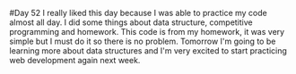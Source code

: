 #Day 52
I really liked this day because I was able to practice my code almost all day.
I did some things about data structure, competitive programming and homework.
This code is from my homework, it was very simple but I must do it so there is no problem.
Tomorrow I'm going to be learning more about data structures and I'm very excited to start practicing web development again next week.



